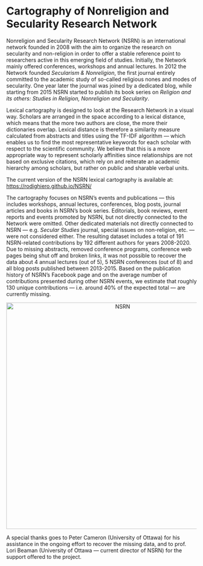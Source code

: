 # Cartography of Nonreligion and Secularity Research Network

Nonreligion and Secularity Research Network (NSRN) is an international network founded in 2008 with the aim to organize the research on secularity and non-religion in order to offer a stable reference point to researchers active in this emerging field of studies. Initially, the Network mainly offered conferences, workshops and annual lectures. In 2012 the Network founded *Secularism & Nonreligion*, the first journal entirely committed to the academic study of so-called religious nones and modes of secularity. One year later the journal was joined by a dedicated blog, while starting from 2015 NSRN started to publish its book series on *Religion and its others: Studies in Religion, Nonreligion and Secularity*.

Lexical cartography is designed to look at the Research Network in a visual way. Scholars are arranged in the space according to a lexical distance, which means that the more two authors are close, the more their dictionaries overlap. Lexical distance is therefore a similarity measure calculated from abstracts and titles using the TF-IDF algorithm — which enables us to find the most representative keywords for each scholar with respect to the scientific community. We believe that this is a more appropriate way to represent scholarly affinities since relationships are not based on exclusive citations, which rely on and reiterate an academic hierarchy among scholars, but rather on public and sharable verbal units.

The current version of the NSRN lexical cartography is available at: https://rodighiero.github.io/NSRN/

The cartography focuses on NSRN’s events and publications — this includes workshops, annual lectures, conferences, blog posts, journal articles and books in NSRN’s book series. Editorials, book reviews, event reports and events promoted by NSRN, but not directly connected to the Network were omitted. Other dedicated materials not directly connected to NSRN — e.g. *Secular Studies* journal, special issues on non-religion, etc. — were not considered either. The resulting dataset includes a total of 191 NSRN-related contributions by 192 different authors for years 2008-2020. Due to missing abstracts, removed conference programs, conference web pages being shut off and broken links, it was not possible to recover the data about 4 annual lectures (out of 5), 5 NSRN conferences (out of 8) and all blog posts published between 2013-2015. Based on the publication history of NSRN’s Facebook page and on the average number of contributions presented during other NSRN events, we estimate that roughly 130 unique contributions — i.e. around 40% of the expected total — are currently missing.


<div>
    <a href="https://plotly.com/~dominik.balazka/2/?share_key=TCcxYU7GbDzQlec7i8oyav" target="_blank" title="NSRN" style="display: block; text-align: center;"><img src="https://plotly.com/~dominik.balazka/2.png?share_key=TCcxYU7GbDzQlec7i8oyav" alt="NSRN" style="max-width: 100%;width: 600px;"  width="600" onerror="this.onerror=null;this.src='https://plotly.com/404.png';" /></a>




A special thanks goes to Peter Cameron (University of Ottawa) for his assistance in the ongoing effort to recover the missing data, and to prof. Lori Beaman (University of Ottawa — current director of NSRN) for the support offered to the project.
